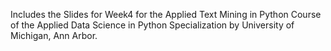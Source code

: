 Includes the Slides for Week4 for the Applied Text Mining in Python Course of the Applied Data Science in Python Specialization by University of Michigan, Ann Arbor.

